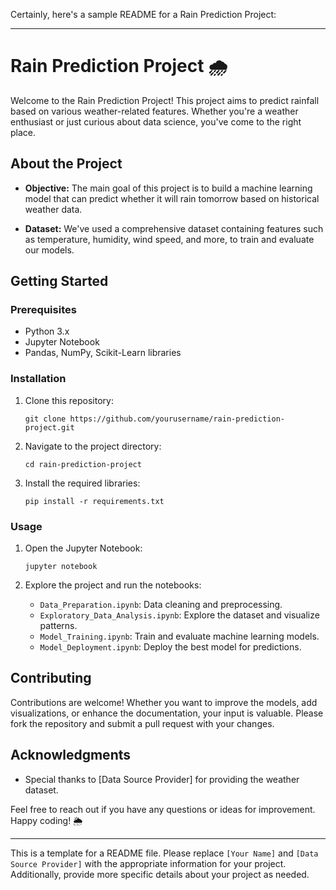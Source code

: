 Certainly, here's a sample README for a Rain Prediction Project:

---

# Rain Prediction Project 🌧️

Welcome to the Rain Prediction Project! This project aims to predict rainfall based on various weather-related features. Whether you're a weather enthusiast or just curious about data science, you've come to the right place.

## About the Project

- **Objective:** The main goal of this project is to build a machine learning model that can predict whether it will rain tomorrow based on historical weather data.

- **Dataset:** We've used a comprehensive dataset containing features such as temperature, humidity, wind speed, and more, to train and evaluate our models.

## Getting Started

### Prerequisites

- Python 3.x
- Jupyter Notebook
- Pandas, NumPy, Scikit-Learn libraries

### Installation

1. Clone this repository:
   ```
   git clone https://github.com/yourusername/rain-prediction-project.git
   ```

2. Navigate to the project directory:
   ```
   cd rain-prediction-project
   ```

3. Install the required libraries:
   ```
   pip install -r requirements.txt
   ```

### Usage

1. Open the Jupyter Notebook:
   ```
   jupyter notebook
   ```

2. Explore the project and run the notebooks:
   - `Data_Preparation.ipynb`: Data cleaning and preprocessing.
   - `Exploratory_Data_Analysis.ipynb`: Explore the dataset and visualize patterns.
   - `Model_Training.ipynb`: Train and evaluate machine learning models.
   - `Model_Deployment.ipynb`: Deploy the best model for predictions.

## Contributing

Contributions are welcome! Whether you want to improve the models, add visualizations, or enhance the documentation, your input is valuable. Please fork the repository and submit a pull request with your changes.



## Acknowledgments

- Special thanks to [Data Source Provider] for providing the weather dataset.

Feel free to reach out if you have any questions or ideas for improvement. Happy coding! 🌦️

--- 

This is a template for a README file. Please replace `[Your Name]` and `[Data Source Provider]` with the appropriate information for your project. Additionally, provide more specific details about your project as needed.
